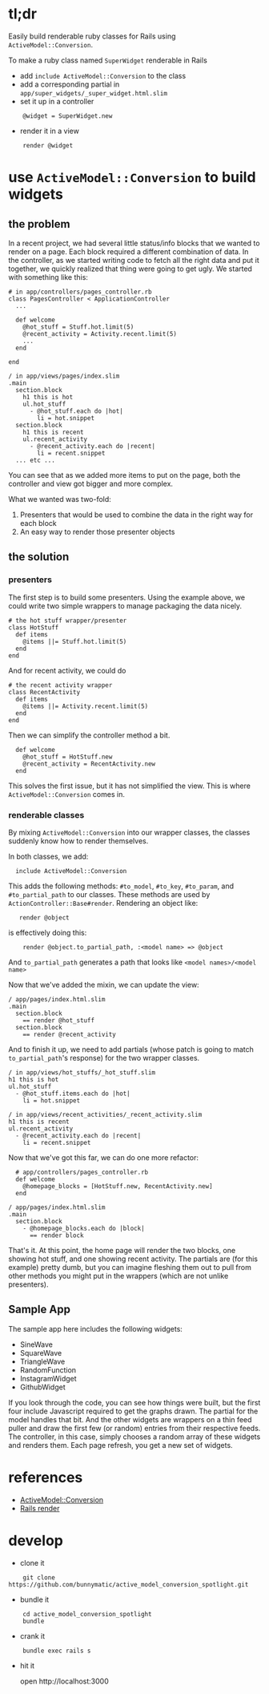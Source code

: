 # tl;dr

Easily build renderable ruby classes for Rails using `ActiveModel::Conversion`.

To make a ruby class named `SuperWidget` renderable in Rails

* add `include ActiveModel::Conversion` to the class
* add a corresponding partial in `app/super_widgets/_super_widget.html.slim`
* set it up in a controller
```
    @widget = SuperWidget.new
```
* render it in a view
```
    render @widget
```

# use `ActiveModel::Conversion` to build widgets

## the problem

In a recent project, we had several little status/info blocks that we wanted to render on a page.  Each block required a different combination of data.  In the controller, as we started writing code to fetch all the right data and put it together, we quickly realized that thing were going to get ugly.  We started with something like this:

```
# in app/controllers/pages_controller.rb
class PagesController < ApplicationController
  ...

  def welcome
    @hot_stuff = Stuff.hot.limit(5)
    @recent_activity = Activity.recent.limit(5)
    ...
  end

end
```
```
/ in app/views/pages/index.slim
.main
  section.block
    h1 this is hot
    ul.hot_stuff  
      - @hot_stuff.each do |hot|
        li = hot.snippet
  section.block
    h1 this is recent
    ul.recent_activity
      - @recent_activity.each do |recent|
        li = recent.snippet
  ... etc ...
```

You can see that as we added more items to put on the page, both the controller and view got bigger and more complex.

What we wanted was two-fold:

1. Presenters that would be used to combine the data in the right way for each block
1. An easy way to render those presenter objects

## the solution

### presenters

The first step is to build some presenters.  Using the example above, we could write two simple wrappers to manage packaging the data nicely.

```
# the hot stuff wrapper/presenter
class HotStuff
  def items
    @items ||= Stuff.hot.limit(5)
  end
end
```

And for recent activity, we could do

```
# the recent activity wrapper
class RecentActivity
  def items
    @items ||= Activity.recent.limit(5)
  end
end

```

Then we can simplify the controller method a bit.

```   
  def welcome
    @hot_stuff = HotStuff.new
    @recent_activity = RecentActivity.new
  end
```

This solves the first issue, but it has not simplified the view.  This is where `ActiveModel::Conversion` comes in.

### renderable classes

By mixing `ActiveModel::Conversion` into our wrapper classes, the classes suddenly know how to render themselves.

In both classes, we add:

```
  include ActiveModel::Conversion
```

This adds the following methods: `#to_model`, `#to_key`, `#to_param`, and `#to_partial_path` to our classes.  These methods are used by `ActionController::Base#render`.  Rendering an object like:

```
   render @object
```
is effectively doing this:

```              
    render @object.to_partial_path, :<model name> => @object
```
And `to_partial_path` generates a path that looks like `<model names>/<model name>`

Now that we've added the mixin, we can update the view:

```
/ app/pages/index.html.slim
.main
  section.block
    == render @hot_stuff
  section.block
    == render @recent_activity
```

And to finish it up, we need to add partials (whose patch is going to match `to_partial_path`'s response) for the two wrapper classes.
```
/ in app/views/hot_stuffs/_hot_stuff.slim
h1 this is hot
ul.hot_stuff  
  - @hot_stuff.items.each do |hot|
    li = hot.snippet
```
```
/ in app/views/recent_activities/_recent_activity.slim
h1 this is recent
ul.recent_activity
  - @recent_activity.each do |recent|
    li = recent.snippet
```

Now that we've got this far, we can do one more refactor:
```
  # app/controllers/pages_controller.rb
  def welcome
    @homepage_blocks = [HotStuff.new, RecentActivity.new]
  end
```
```
/ app/pages/index.html.slim
.main
  section.block
    - @homepage_blocks.each do |block|
      == render block
```

That's it.  At this point, the home page will render the two blocks, one showing hot stuff, and one showing recent activity.  The partials are (for this example) pretty dumb, but you can imagine fleshing them out to pull from other methods you might put in the wrappers (which are not unlike presenters).


## Sample App

The sample app here includes the following widgets:

* SineWave
* SquareWave
* TriangleWave
* RandomFunction
* InstagramWidget
* GithubWidget

If you look through the code, you can see how things were built, but the first four include Javascript required to get the graphs drawn.  The partial for the model handles that bit.  And the other widgets are wrappers on a thin feed puller and draw the first few (or random) entries from their respective feeds.  The controller, in this case, simply chooses a random array of these widgets and renders them.  Each page refresh, you get a new set of widgets.

# references

* [ActiveModel::Conversion](http://api.rubyonrails.org/classes/ActiveModel/Conversion.html)
* [Rails render](http://guides.rubyonrails.org/layouts_and_rendering.html#using-render)

# develop

* clone it

```
    git clone https://github.com/bunnymatic/active_model_conversion_spotlight.git
```

* bundle it

```
    cd active_model_conversion_spotlight
    bundle
```

* crank it

```
    bundle exec rails s
```

* hit it 

    open http://localhost:3000

